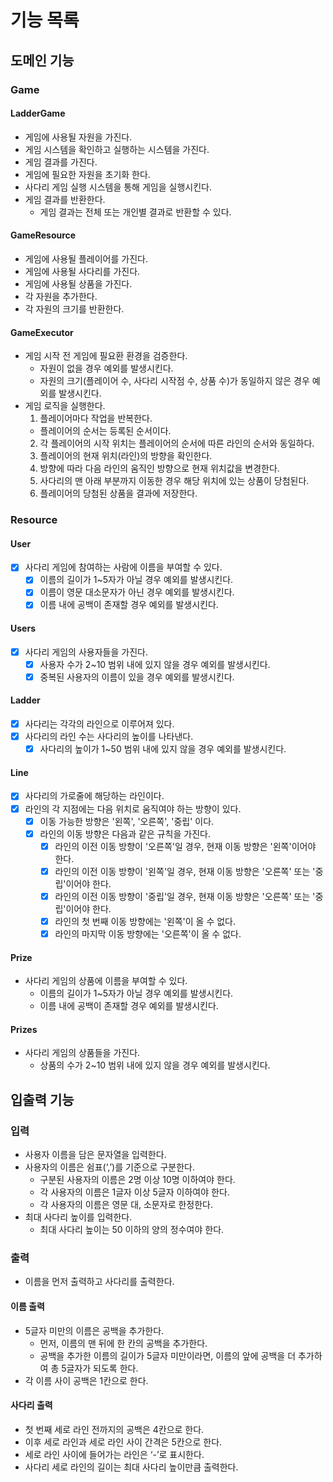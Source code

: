 # 기능 목록

## 도메인 기능

### Game

#### LadderGame
- 게임에 사용될 자원을 가진다.
- 게임 시스템을 확인하고 실행하는 시스템을 가진다.
- 게임 결과를 가진다.
- 게임에 필요한 자원을 초기화 한다.
- 사다리 게임 실행 시스템을 통해 게임을 실행시킨다.
- 게임 결과를 반환한다.
  - 게임 결과는 전체 또는 개인별 결과로 반환할 수 있다.

#### GameResource
- 게임에 사용될 플레이어를 가진다.
- 게임에 사용될 사다리를 가진다.
- 게임에 사용될 상품을 가진다.
- 각 자원을 추가한다.
- 각 자원의 크기를 반환한다.

#### GameExecutor
- 게임 시작 전 게임에 필요환 환경을 검증한다.
  - 자원이 없을 경우 예외를 발생시킨다.
  - 자원의 크기(플레이어 수, 사다리 시작점 수, 상품 수)가 동일하지 않은 경우 예외를 발생시킨다.
- 게임 로직을 실행한다.
  1. 플레이어마다 작업을 반복한다.
    - 플레이어의 순서는 등록된 순서이다.
  2. 각 플레이어의 시작 위치는 플레이어의 순서에 따른 라인의 순서와 동일하다.
  3. 플레이어의 현재 위치(라인)의 방향을 확인한다.
  4. 방향에 따라 다음 라인의 움직인 방향으로 현재 위치값을 변경한다.
  5. 사다리의 맨 아래 부분까지 이동한 경우 해당 위치에 있는 상품이 당첨된다.
  6. 플레이어의 당첨된 상품을 결과에 저장한다.

### Resource

#### User
- [x] 사다리 게임에 참여하는 사람에 이름을 부여할 수 있다.
    - [x] 이름의 길이가 1~5자가 아닐 경우 예외를 발생시킨다.
    - [x] 이름이 영문 대소문자가 아닌 경우 예외를 발생시킨다.
    - [x] 이름 내에 공백이 존재할 경우 예외를 발생시킨다.

#### Users
-  [x] 사다리 게임의 사용자들을 가진다.
  - [x] 사용자 수가 2~10 범위 내에 있지 않을 경우 예외를 발생시킨다.
  - [x] 중복된 사용자의 이름이 있을 경우 예외를 발생시킨다.

#### Ladder
- [x] 사다리는 각각의 라인으로 이루어져 있다.
- [x] 사다리의 라인 수는 사다리의 높이를 나타낸다.
  - [x] 사다리의 높이가 1~50 범위 내에 있지 않을 경우 예외를 발생시킨다.

#### Line
- [x] 사다리의 가로줄에 해당하는 라인이다.
- [x] 라인의 각 지점에는 다음 위치로 움직여야 하는 방향이 있다.
  - [x] 이동 가능한 방향은 '왼쪽', '오른쪽', '중립' 이다.
  - [x] 라인의 이동 방향은 다음과 같은 규칙을 가진다.
    - [x] 라인의 이전 이동 방향이 '오른쪽'일 경우, 현재 이동 방향은 '왼쪽'이어야 한다.
    - [x] 라인의 이전 이동 방향이 '왼쪽'일 경우, 현재 이동 방향은 '오른쪽' 또는 '중립'이어야 한다.
    - [x] 라인의 이전 이동 방향이 '중립'일 경우, 현재 이동 방향은 '오른쪽' 또는 '중립'이어야 한다.
    - [x] 라인의 첫 번째 이동 방향에는 '왼쪽'이 올 수 없다.
    - [x] 라인의 마지막 이동 방향에는 '오른쪽'이 올 수 없다.

#### Prize
- 사다리 게임의 상품에 이름을 부여할 수 있다.
  - 이름의 길이가 1~5자가 아닐 경우 예외를 발생시킨다.
  - 이름 내에 공백이 존재할 경우 예외를 발생시킨다.

#### Prizes
- 사다리 게임의 상품들을 가진다.
  - 상품의 수가 2~10 범위 내에 있지 않을 경우 예외를 발생시킨다.

## 입출력 기능

### 입력

- 사용자 이름을 담은 문자열을 입력한다.
- 사용자의 이름은 쉼표(‘,’)를 기준으로 구분한다.
    - 구분된 사용자의 이름은 2명 이상 10명 이하여야 한다.
    - 각 사용자의 이름은 1글자 이상 5글자 이하여야 한다.
    - 각 사용자의 이름은 영문 대, 소문자로 한정한다.
- 최대 사다리 높이를 입력한다.
    - 최대 사다리 높이는 50 이하의 양의 정수여야 한다.

### 출력

- 이름을 먼저 출력하고 사다리를 출력한다.

#### 이름 출력

- 5글자 미만의 이름은 공백을 추가한다.
    - 먼저, 이름의 맨 뒤에 한 칸의 공백을 추가한다.
    - 공백을 추가한 이름의 길이가 5글자 미만이라면, 이름의 앞에 공백을 더 추가하여 총 5글자가 되도록 한다.
- 각 이름 사이 공백은 1칸으로 한다.

#### 사다리 출력

- 첫 번째 세로 라인 전까지의 공백은 4칸으로 한다.
- 이후 세로 라인과 세로 라인 사이 간격은 5칸으로 한다.
- 세로 라인 사이에 들어가는 라인은 ‘-’로 표시한다.
- 사다리 세로 라인의 길이는 최대 사다리 높이만큼 출력한다.
